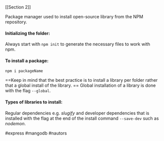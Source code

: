 [[Section 2]]

Package manager used to install open-source library from  the NPM repository.


#### Initializing the folder:

Always start with `npm init` to generate the necessary files to work with npm.

#### To install a package:

`npm i packageName`

==Keep in mind that the best practice is to install a library per folder rather that a global install of the library.  ==
Global installation of a library is done with the flag 
`--global`.



#### Types of libraries to install:

Regular dependencies e.g. *slugify* and developer dependencies that is installed with the flag at the end of the install command `--save-dev` such as *nodemon*.


#express #mangodb #nautors